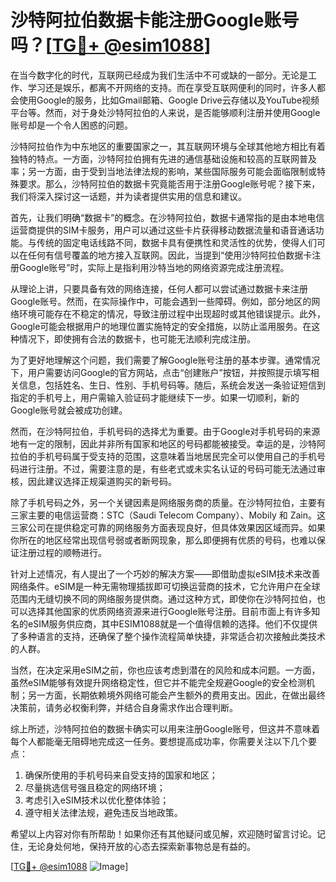 # 沙特阿拉伯数据卡能注册Google账号吗？[[TG💪+ @esim1088](https://t.me/s/esim1088)]

在当今数字化的时代，互联网已经成为我们生活中不可或缺的一部分。无论是工作、学习还是娱乐，都离不开网络的支持。而在享受互联网便利的同时，许多人都会使用Google的服务，比如Gmail邮箱、Google Drive云存储以及YouTube视频平台等。然而，对于身处沙特阿拉伯的人来说，是否能够顺利注册并使用Google账号却是一个令人困惑的问题。

沙特阿拉伯作为中东地区的重要国家之一，其互联网环境与全球其他地方相比有着独特的特点。一方面，沙特阿拉伯拥有先进的通信基础设施和较高的互联网普及率；另一方面，由于受到当地法律法规的影响，某些国际服务可能会面临限制或特殊要求。那么，沙特阿拉伯的数据卡究竟能否用于注册Google账号呢？接下来，我们将深入探讨这一话题，并为读者提供实用的信息和建议。

首先，让我们明确“数据卡”的概念。在沙特阿拉伯，数据卡通常指的是由本地电信运营商提供的SIM卡服务，用户可以通过这些卡片获得移动数据流量和语音通话功能。与传统的固定电话线路不同，数据卡具有便携性和灵活性的优势，使得人们可以在任何有信号覆盖的地方接入互联网。因此，当提到“使用沙特阿拉伯数据卡注册Google账号”时，实际上是指利用沙特当地的网络资源完成注册流程。

从理论上讲，只要具备有效的网络连接，任何人都可以尝试通过数据卡来注册Google账号。然而，在实际操作中，可能会遇到一些障碍。例如，部分地区的网络环境可能存在不稳定的情况，导致注册过程中出现超时或其他错误提示。此外，Google可能会根据用户的地理位置实施特定的安全措施，以防止滥用服务。在这种情况下，即使拥有合法的数据卡，也可能无法顺利完成注册。

为了更好地理解这个问题，我们需要了解Google账号注册的基本步骤。通常情况下，用户需要访问Google的官方网站，点击“创建账户”按钮，并按照提示填写相关信息，包括姓名、生日、性别、手机号码等。随后，系统会发送一条验证短信到指定的手机号上，用户需输入验证码才能继续下一步。如果一切顺利，新的Google账号就会被成功创建。

然而，在沙特阿拉伯，手机号码的选择尤为重要。由于Google对手机号码的来源地有一定的限制，因此并非所有国家和地区的号码都能被接受。幸运的是，沙特阿拉伯的手机号码属于受支持的范围，这意味着当地居民完全可以使用自己的手机号码进行注册。不过，需要注意的是，有些老式或未实名认证的号码可能无法通过审核，因此建议选择正规渠道购买的新号码。

除了手机号码之外，另一个关键因素是网络服务商的质量。在沙特阿拉伯，主要有三家主要的电信运营商：STC（Saudi Telecom Company）、Mobily 和 Zain。这三家公司在提供稳定可靠的网络服务方面表现良好，但具体效果因区域而异。如果你所在的地区经常出现信号弱或者断网现象，那么即便拥有优质的号码，也难以保证注册过程的顺畅进行。

针对上述情况，有人提出了一个巧妙的解决方案——即借助虚拟eSIM技术来改善网络条件。eSIM是一种无需物理插拔即可切换运营商的技术，它允许用户在全球范围内无缝切换不同的网络服务提供商。通过这种方式，即使你在沙特阿拉伯，也可以选择其他国家的优质网络资源来进行Google账号注册。目前市面上有许多知名的eSIM服务供应商，其中ESIM1088就是一个值得信赖的选择。他们不仅提供了多种语言的支持，还确保了整个操作流程简单快捷，非常适合初次接触此类技术的人群。

当然，在决定采用eSIM之前，你也应该考虑到潜在的风险和成本问题。一方面，虽然eSIM能够有效提升网络稳定性，但它并不能完全规避Google的安全检测机制；另一方面，长期依赖境外网络可能会产生额外的费用支出。因此，在做出最终决策前，请务必权衡利弊，并结合自身需求作出合理判断。

综上所述，沙特阿拉伯的数据卡确实可以用来注册Google账号，但这并不意味着每个人都能毫无阻碍地完成这一任务。要想提高成功率，你需要关注以下几个要点：

1. 确保所使用的手机号码来自受支持的国家和地区；
2. 尽量挑选信号强且稳定的网络环境；
3. 考虑引入eSIM技术以优化整体体验；
4. 遵守相关法律法规，避免违反当地政策。

希望以上内容对你有所帮助！如果你还有其他疑问或见解，欢迎随时留言讨论。记住，无论身处何地，保持开放的心态去探索新事物总是有益的。

[[TG💪+ @esim1088](https://t.me/s/esim1088) ![Image](https://i.postimg.cc/4NQfJmqS/Snipaste-2025-05-13-00-14-12.png)]